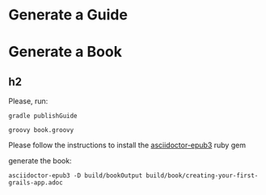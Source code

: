 # Generate a Guide

# Generate a Book

## h2

Please, run: 

    gradle publishGuide

    groovy book.groovy

Please follow the instructions to install the [asciidoctor-epub3](http://asciidoctor.org/docs/convert-asciidoc-to-epub/) ruby gem

generate the book:

    asciidoctor-epub3 -D build/bookOutput build/book/creating-your-first-grails-app.adoc

